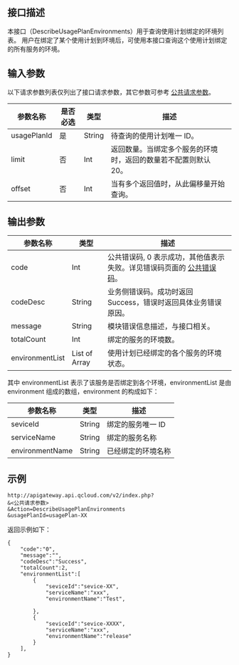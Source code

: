 ## 接口描述
本接口（DescribeUsagePlanEnvironments）用于查询使用计划绑定的环境列表。
用户在绑定了某个使用计划到环境后，可使用本接口查询这个使用计划绑定的所有服务的环境。

## 输入参数

以下请求参数列表仅列出了接口请求参数，其它参数可参考 [公共请求参数](/document/api/213/6976)。

| 参数名称        | 是否必选 | 类型     | 描述                              |
| ----------- | ---- | ------ | ------------------------------- |
| usagePlanId | 是    | String | 待查询的使用计划唯一 ID。                   |
| limit       | 否    | Int    | 返回数量。当绑定多个服务的环境时，返回的数量若不配置则默认 20。 |
| offset      | 否    | Int    | 当有多个返回值时，从此偏移量开始查询。             |

## 输出参数

| 参数名称            | 类型            | 描述                                       |
| --------------- | ------------- | ---------------------------------------- |
| code            | Int           | 公共错误码, 0 表示成功，其他值表示失败。详见错误码页面的 <a href="http://tcecqpoc.fsphere.cn/doc/api/372/%E9%94%99%E8%AF%AF%E7%A0%81#1.E3.80.81.E5.85.AC.E5.85.B1.E9.94.99.E8.AF.AF.E7.A0.81" title="公共错误码">公共错误码</a>。 |
| codeDesc        | String        | 业务侧错误码。成功时返回 Success，错误时返回具体业务错误原因。       |
| message         | String        | 模块错误信息描述，与接口相关。                          |
| totalCount      | Int           | 绑定的服务的环境数。                               |
| environmentList | List of Array | 使用计划已经绑定的各个服务的环境状态。                      |

其中 environmentList 表示了该服务是否绑定到各个环境，environmentList 是由 environment 组成的数组，environment 的构成如下：

| 参数名称            | 类型     | 描述        |
| --------------- | ------ | --------- |
| seviceId        | String | 绑定的服务唯一 ID |
| serviceName     | String | 绑定的服务名称   |
| environmentName | String | 已经绑定的环境名称 |


## 示例 

```
http://apigateway.api.qcloud.com/v2/index.php?
&<公共请求参数>
&Action=DescribeUsagePlanEnvironments
&usagePlanId=usagePlan-XX
```

返回示例如下：

```
{
    "code":"0",
    "message":"",
    "codeDesc":"Success",      
	"totalCount":2,
	"environmentList":[
		{
			"seviceId":"sevice-XX",
			"serviceName":"xxx",
			"environmentName":"Test",
			
		},
		{
			"seviceId":"sevice-XXXX",
			"serviceName":"xxx",
			"environmentName":"release"
		}	
	],
}
```




